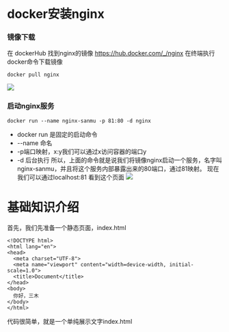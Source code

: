 # docker安装nginx
### 镜像下载
在 dockerHub 找到nginx的镜像 https://hub.docker.com/_/nginx
在终端执行docker命令下载镜像
```
docker pull nginx
```
![](https://assets-1256443293.cos.ap-beijing.myqcloud.com/article/202401030947355.png)

### 启动nginx服务
```
docker run --name nginx-sanmu -p 81:80 -d nginx
```
- docker run 是固定的启动命令
- --name 命名
- -p端口映射，x:y我们可以通过x访问容器的端口y
- -d 后台执行
所以，上面的命令就是说我们将镜像nginx启动一个服务，名字叫nginx-sanmu，并且将这个服务内部暴露出来的80端口，通过81映射。
现在我们可以通过localhost:81 看到这个页面
![](https://assets-1256443293.cos.ap-beijing.myqcloud.com/article/202401030947357.png)

# 基础知识介绍
首先，我们先准备一个静态页面，index.html
```
<!DOCTYPE html>
<html lang="en">
<head>
  <meta charset="UTF-8">
  <meta name="viewport" content="width=device-width, initial-scale=1.0">
  <title>Document</title>
</head>
<body>
  你好，三木
</body>
</html>
```
代码很简单，就是一个单纯展示文字index.html

 